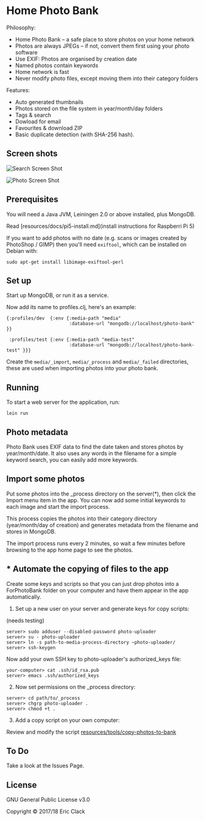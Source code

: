 # Home Photo Bank

Philosophy:

* Home Photo Bank – a safe place to store photos on your home network
* Photos are always JPEGs – if not, convert them first using your photo software
* Use EXIF: Photos are organised by creation date
* Named photos contain keywords
* Home network is fast
* Never modify photo files, except moving them into their category folders

Features:

* Auto generated thumbnails
* Photos stored on the file system in year/month/day folders
* Tags & search
* Dowload for email
* Favourites & download ZIP
* Basic duplicate detection (with SHA-256 hash).

## Screen shots

![Search Screen Shot](home-photo-bank-search.jpg?raw=true)

![Photo Screen Shot](home-photo-bank-photo.jpg?raw=true)

## Prerequisites

You will need a Java JVM, Leiningen 2.0 or above installed, plus
MongoDB.

Read  [resources/docs/pi5-install.md](install instructions for Raspberri Pi 5)

If you want to add photos with no date (e.g. scans or images created
by PhotoShop / GIMP) then you'll need `exiftool`, which can be installed
on Debian with:

```
sudo apt-get install libimage-exiftool-perl
```

## Set up

Start up MongoDB, or run it as a service.

Now add its name to profiles.clj, here's an example:

```
{:profiles/dev  {:env {:media-path "media"
                       :database-url "mongodb://localhost/photo-bank" }}
 
 :profiles/test {:env {:media-path "media-test"
                       :database-url "mongodb://localhost/photo-bank-test" }}}
```

Create the  `media/_import`, `media/_process` and `media/_failed`
directories, these are used when importing photos into your photo
bank.

## Running

To start a web server for the application, run:

    lein run

## Photo metadata

Photo Bank uses EXIF data to find the date taken and stores photos by
year/month/date. It also uses any words in the filename for a simple
keyword search, you can easily add more keywords.

## Import some photos

Put some photos into the _process directory on the server(*), then click
the Import menu item in the app. You can now add some initial keywords
to each image and start the import process.

This process copies the photos into their category directory
(year/month/day of creation) and generates metadata from the filename
and stores in MongoDB.

The import process runs every 2 minutes, so wait a few minutes before
browsing to the app home page to see the photos. 

## * Automate the copying of files to the app

Create some keys and scripts so that you can just drop photos into
a ForPhotoBank folder on your computer and have them appear in the app
automatically.

1. Set up a new user on your server and generate keys for copy scripts:

(needs testing)

```
server> sudo adduser --disabled-password photo-uploader 
server> su - photo-uploader
server> ln -s path-to-media-process-directory ~photo-uploader/
server> ssh-keygen
```

Now add your own SSH key to photo-uploader's authorized_keys file:

```
your-computer> cat .ssh/id_rsa.pub
server> emacs .ssh/authorized_keys
```

2. Now set permissions on the _process directory:

```
server> cd path/to/_process
server> chgrp photo-uploader .
server> chmod +t .
```

3. Add a copy script on your own computer:

Review and modify the script [resources/tools/copy-photos-to-bank](/resources/tools/copy-photos-to-bank)


## To Do

Take a look at the Issues Page.

## License

GNU General Public License v3.0

Copyright © 2017/18 Eric Clack
